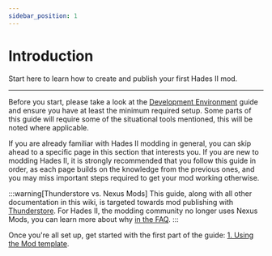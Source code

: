 ```yaml
---
sidebar_position: 1
---
```


# Introduction

Start here to learn how to create and publish your first Hades II mod.

---

Before you start, please take a look at the [Development Environment](../development-environment.md) guide and ensure you have at least the minimum required setup.
Some parts of this guide will require some of the situational tools mentioned, this will be noted where applicable.

If you are already familiar with Hades II modding in general, you can skip ahead to a specific page in this section that interests you.
If you are new to modding Hades II, it is strongly recommended that you follow this guide in order, as each page builds on the knowledge from the previous ones, and you may miss important steps required to get your mod working otherwise.

:::warning[Thunderstore vs. Nexus Mods]
This guide, along with all other documentation in this wiki, is targeted towards mod publishing with [Thunderstore](https://thunderstore.io/c/hades-ii/).
For Hades II, the modding community no longer uses Nexus Mods, you can learn more about why [in the FAQ](../../installing-mods/getting-started.md#why-move-away-from-modimporter-and-nexus-mods).
:::

Once you're all set up, get started with the first part of the guide: [1. Using the Mod template](./1-mod-template.md).
